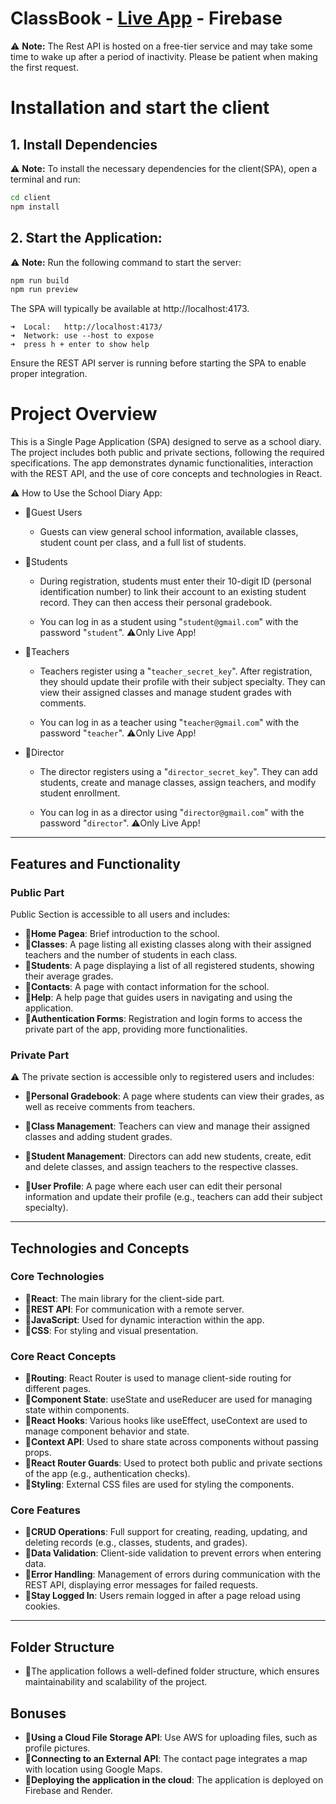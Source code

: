 # ClassBook - [Live App](https://classbook-react-project.web.app/classes) - Firebase

⚠️ **Note:** The Rest API is hosted on a free-tier service and may take some time to wake up after a period of inactivity. Please be patient when making the first request.

# Installation and start the client

## 1. Install Dependencies

⚠️ **Note:** To install the necessary dependencies for the client(SPA), open a terminal and run:

```sh
cd client
npm install
```

## 2. Start the Application:

⚠️ **Note:** Run the following command to start the server:

```sh
npm run build
npm run preview
```

The SPA will typically be available at http://localhost:4173.

```
➜  Local:   http://localhost:4173/
➜  Network: use --host to expose
➜  press h + enter to show help
```

Ensure the REST API server is running before starting the SPA to enable proper integration.

# Project Overview

This is a Single Page Application (SPA) designed to serve as a school diary. The project includes both public and private sections, following the required specifications. The app demonstrates dynamic functionalities, interaction with the REST API, and the use of core concepts and technologies in React.

⚠️ How to Use the School Diary App:

-   📌Guest Users

    -   Guests can view general school information, available classes, student count per class, and a full list of students.

-   📌Students

    -   During registration, students must enter their 10-digit ID (personal identification number) to link their account to an existing student record. They can then access their personal gradebook.

    -   You can log in as a student using "`student@gmail.com`" with the password "`student`". ⚠️Only Live App!

-   📌Teachers

    -   Teachers register using a "`teacher_secret_key`". After registration, they should update their profile with their subject specialty. They can view their assigned classes and manage student grades with comments.

    -   You can log in as a teacher using "`teacher@gmail.com`" with the password "`teacher`". ⚠️Only Live App!

-   📌Director

    -   The director registers using a "`director_secret_key`". They can add students, create and manage classes, assign teachers, and modify student enrollment.

    -   You can log in as a director using "`director@gmail.com`" with the password "`director`". ⚠️Only Live App!

---

## Features and Functionality

### Public Part

Public Section is accessible to all users and includes:

-   📌**Home Pageа**: Brief introduction to the school.
-   📌**Classes**: A page listing all existing classes along with their assigned teachers and the number of students in each class.
-   📌**Students**: A page displaying a list of all registered students, showing their average grades.
-   📌**Contacts**: A page with contact information for the school.
-   📌**Help**: A help page that guides users in navigating and using the application.
-   📌**Authentication Forms**: Registration and login forms to access the private part of the app, providing more functionalities.

### Private Part

⚠️ The private section is accessible only to registered users and includes:

-   📌**Personal Gradebook**: A page where students can view their grades, as well as receive comments from teachers.

-   📌**Class Management**: Teachers can view and manage their assigned classes and adding student grades.

-   📌**Student Management**: Directors can add new students, create, edit and delete classes, and assign teachers to the respective classes.

-   📌**User Profile**: A page where each user can edit their personal information and update their profile (e.g., teachers can add their subject specialty).

---

## Technologies and Concepts

### Core Technologies

-   📌**React**: The main library for the client-side part.
-   📌**REST API**: For communication with a remote server.
-   📌**JavaScript**: Used for dynamic interaction within the app.
-   📌**CSS**: For styling and visual presentation.

### Core React Concepts

-   📌**Routing**: React Router is used to manage client-side routing for different pages.
-   📌**Component State**: useState and useReducer are used for managing state within components.
-   📌**React Hooks**: Various hooks like useEffect, useContext are used to manage component behavior and state.
-   📌**Context API**: Used to share state across components without passing props.
-   📌**React Router Guards**: Used to protect both public and private sections of the app (e.g., authentication checks).
-   📌**Styling**: External CSS files are used for styling the components.

### Core Features

-   📌**CRUD Operations**: Full support for creating, reading, updating, and deleting records (e.g., classes, students, and grades).
-   📌**Data Validation**: Client-side validation to prevent errors when entering data.
-   📌**Error Handling**: Management of errors during communication with the REST API, displaying error messages for failed requests.
-   📌**Stay Logged In**: Users remain logged in after a page reload using cookies.

---

## Folder Structure

-   📌The application follows a well-defined folder structure, which ensures maintainability and scalability of the project.

## Bonuses

-   📌**Using a Cloud File Storage API**: Use AWS for uploading files, such as profile pictures.
-   📌**Connecting to an External API**: The contact page integrates a map with location using Google Maps.
-   📌**Deploying the application in the cloud**: The application is deployed on Firebase and Render.

```

```
